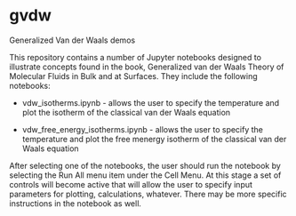 # gvdw
Generalized Van der Waals demos

This repository contains a number of Jupyter notebooks designed to illustrate concepts found in the book, Generalized van der Waals Theory of Molecular Fluids in Bulk and at Surfaces. They include the following notebooks:

- vdw_isotherms.ipynb - allows the user to specify the temperature and plot the isotherm of the classical van der Waals equation

- vdw_free_energy_isotherms.ipynb - allows the user to specify the temperature and plot the free menergy isotherm of the classical van der Waals equation

After selecting one of the notebooks, the user should run the notebook by selecting the Run All menu item under the Cell Menu. At this stage a set of controls will become active that will allow the user to specify input parameters for plotting, calculations, whatever. There may be more specific instructions in the notebook as well.
